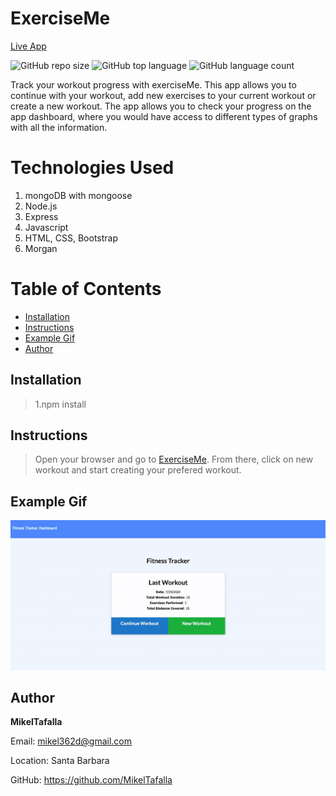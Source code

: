 # ExerciseMe

[Live App](https://radiant-hamlet-39822.herokuapp.com/)

![GitHub repo size](https://img.shields.io/github/repo-size/MikelTafalla/ExerciseMe?logo=github)
![GitHub top language](https://img.shields.io/github/languages/top/MikelTafalla/ExerciseMe?color=green&logo=github&logoColor=green)
![GitHub language count](https://img.shields.io/github/languages/count/MikelTafalla/ExerciseMe?color=green&logo=github&logoColor=green)

Track your workout progress with exerciseMe. This app allows you to continue with your workout, add new exercises to your current workout or create a new workout. The app allows you to check your progress on the app dashboard, where you would have access to different types of graphs with all the information.

# Technologies Used

1. mongoDB with mongoose
2. Node.js
3. Express
4. Javascript
5. HTML, CSS, Bootstrap
6. Morgan

# Table of Contents

* [Installation](#installation)
* [Instructions](#instructions)
* [Example Gif](#example-gif)
* [Author](#author)

## Installation
> 1.npm install

## Instructions
> Open your browser and go to [ExerciseMe](https://radiant-hamlet-39822.herokuapp.com/). From there, click on new workout and start creating your prefered workout.

## Example Gif

![](public/assets/images/exerciseMegif.gif)

## Author 

**MikelTafalla**

Email: mikel362d@gmail.com

Location: Santa Barbara

GitHub: https://github.com/MikelTafalla

